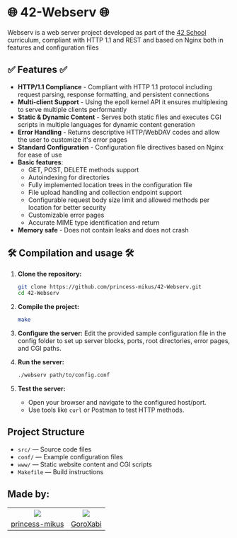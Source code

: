 <h1>🌐 42-Webserv 🌐</h1>
Webserv is a web server project developed as part of the <a href="https://www.42network.org/">42 School</a> curriculum, compliant with HTTP 1.1 and REST and based on Nginx both in features and configuration files

<h2>✅ Features ✅</h2>
<ul>
  <li><b>HTTP/1.1 Compliance</b> - Compliant with HTTP 1.1 protocol including request parsing, response formatting, and persistent connections</li>
  <li><b>Multi-client Support</b> - Using the epoll kernel API it ensures multiplexing to serve multiple clients performantly</li>
  <li><b>Static & Dynamic Content</b> - Serves both static files and executes CGI scripts in multiple languages for dynamic content generation</li>
  <li><b>Error Handling</b> - Returns descriptive HTTP/WebDAV codes and allow the user to customize it's error pages</li>
  <li><b>Standard Configuration</b> - Configuration file directives based on Nginx for ease of use</li>
  <li><b>Basic features</b>:
    <ul>
    <li>GET, POST, DELETE methods support</li>
    <li>Autoindexing for directories</li>
    <li>Fully implemented location trees in the configuration file</li>
    <li>File upload handling and collection endpoint support</li>
    <li>Configurable request body size limit and allowed methods per location for better security</li>
    <li>Customizable error pages</li>
    <li>Accurate MIME type identification and return</li>
    </ul>
  </li>
  <li><b>Memory safe</b> - Does not contain leaks and does not crash</li>
</ul>

<h2>🛠️ Compilation and usage 🛠️</h2>

1. **Clone the repository:**
   ```bash
   git clone https://github.com/princess-mikus/42-Webserv.git
   cd 42-Webserv
   ```

2. **Compile the project:**
   ```bash
   make
   ```

3. **Configure the server:**
   Edit the provided sample configuration file in the config folder to set up server blocks, ports, root directories, error pages, and CGI paths.

4. **Run the server:**
   ```bash
   ./webserv path/to/config.conf
   ```

5. **Test the server:**
   - Open your browser and navigate to the configured host/port.
   - Use tools like `curl` or Postman to test HTTP methods.

<h2>Project Structure</h2>

- `src/` — Source code files
- `conf/` — Example configuration files
- `www/` — Static website content and CGI scripts
- `Makefile` — Build instructions


<h2>Made by:</h2>
 <table>
  <tr>
    <th><a href="https://www.github.com/princess-mikus"><img src="https://avatars.githubusercontent.com/u/46509432?v=4"></a></th>
    <th><a href="https://www.github.com/GoroXabi"><img src="https://avatars.githubusercontent.com/u/98422655?v=4"></a></th>
  </tr>
  <tr align="center">
    <td><a href="https://www.github.com/princess-mikus"> princess-mikus</a></td>
    <td><a href="https://www.github.com/GoroXabi"> GoroXabi</a> </td>
  </tr>
